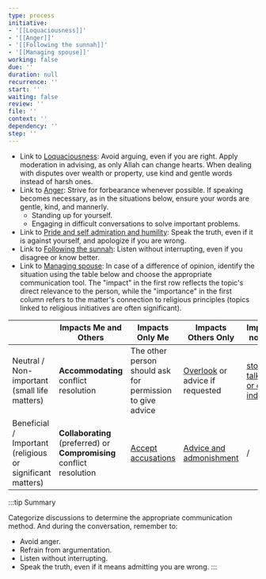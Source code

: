 ```yaml
---
type: process
initiative:
- '[[Loquaciousness]]'
- '[[Anger]]'
- '[[Following the sunnah]]'
- '[[Managing spouse]]'
working: false
due: ''
duration: null
recurrence: ''
start: ''
waiting: false
review: ''
file: ''
context: ''
dependency: ''
step: ''
---
```


* Link to [Loquaciousness](docs/sidebar1/Initiatives/bad%20traits/Loquaciousness.md): Avoid arguing, even if you are right. Apply moderation in advising, as only Allah can change hearts. When dealing with disputes over wealth or property, use kind and gentle words instead of harsh ones.
* Link to [Anger](docs/sidebar1/Initiatives/bad%20traits/Anger.md): Strive for forbearance whenever possible. If speaking becomes necessary, as in the situations below, ensure your words are gentle, kind, and mannerly.
	* Standing up for yourself.
	* Engaging in difficult conversations to solve important problems.
* Link to [Pride and self admiration and humility](docs/sidebar1/Initiatives/bad%20traits/Pride%20and%20self%20admiration%20and%20humility.md): Speak the truth, even if it is against yourself, and apologize if you are wrong.
* Link to [Following the sunnah](docs/sidebar1/Initiatives/worship/Following%20the%20sunnah.md): Listen without interrupting, even if you disagree or know better.
* Link to [Managing spouse](docs/sidebar1/Initiatives/worship/Managing%20spouse.md): In case of a difference of opinion, identify the situation using the table below and choose the appropriate communication tool. The "impact" in the first row reflects the topic's direct relevance to the person, while the "importance" in the first column refers to the matter's connection to religious principles (topics linked to religious initiatives are often significant).

|                                                           | Impacts Me and Others                                                 | Impacts Only Me                                                                                         | Impacts Others Only                                                             | Impacts no one                                                                     |
| --------------------------------------------------------- | --------------------------------------------------------------------- | ------------------------------------------------------------------------------------------------------- | ------------------------------------------------------------------------------- | ---------------------------------------------------------------------------------- |
| Neutral / Non-important (small life matters)              | **Accommodating** conflict resolution                                 | The other person should ask for permission to give advice                                               | [Overlook](docs/sidebar1/Processes/Overlook%20what%20is%20disliked.md) or advice if requested | [stop talking or don't indulge](docs/sidebar1/Processes/Speak%20purposefully%20or%20maintain%20silence.md) |
| Beneficial / Important (religious or significant matters) | **Collaborating** (preferred) or **Compromising** conflict resolution | [Accept accusations](docs/sidebar1/Processes/Accept%20accusations%20or%20forgive%20transgressions%20against%20you.md) | [Advice and admonishment](docs/sidebar1/Processes/Advice%20and%20admonishment.md)             | /                                                                                  |

:::tip Summary

Categorize discussions to determine the appropriate communication method. And during the conversation, remember to:

* Avoid anger.
* Refrain from argumentation.
* Listen without interrupting.
* Speak the truth, even if it means admitting you are wrong.
:::
